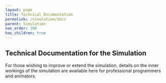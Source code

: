 ```yaml
---
layout: page
title: Technical Documentation
permalink: /simulation/docs
parent: Simulation
nav_order: 100
has_children: true
---
```


## Technical Documentation for the Simulation

For those wishing to improve or extend the simulation, details on the inner workings of the simulation are available here for professional programmers and animators.
